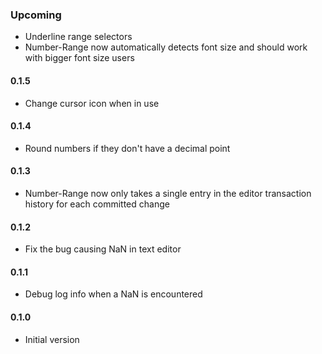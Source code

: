 ### Upcoming

* Underline range selectors
* Number-Range now automatically detects font size and should work with bigger font size users

#### 0.1.5

* Change cursor icon when in use

#### 0.1.4

* Round numbers if they don't have a decimal point

#### 0.1.3

* Number-Range now only takes a single entry in the editor transaction history for each committed change

#### 0.1.2

* Fix the bug causing NaN in text editor

#### 0.1.1

* Debug log info when a NaN is encountered

#### 0.1.0

* Initial version
